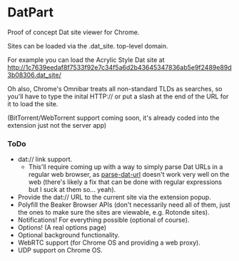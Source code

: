# DatPart
Proof of concept Dat site viewer for Chrome.

Sites can be loaded via the .dat_site. top-level domain.

For example you can load the Acrylic Style Dat site at http://1c7639eedaf8f7533f92e7c34f5a6d2b43645347836ab5e9f2489e89d3b08306.dat_site/

Oh also, Chrome's Omnibar treats all non-standard TLDs as searches, so you'll have to type the inital HTTP:// or put a slash at the end of the URL for it to load the site.

(BitTorrent/WebTorrent support coming soon, it's already coded into the extension just not the server app)

### ToDo

* dat:// link support.
  * This'll require coming up with a way to simply parse Dat URLs in a regular web browser, as [parse-dat-url](https://github.com/pfrazee/parse-dat-url "parse-dat-url") doesn't work very well on the web (there's likely a fix that can be done with regular expressions but I suck at them so... yeah).
* Provide the dat:// URL to the current site via the extension popup.
* Polyfill the Beaker Browser APIs (don't necessarily need all of them, just the ones to make sure the sites are viewable, e.g. Rotonde sites).
* Notifications! For everything possible (optional of course).
* Options! (A real options page)
* Optional background functionality.
* WebRTC support (for Chrome OS and providing a web proxy).
* UDP support on Chrome OS.
